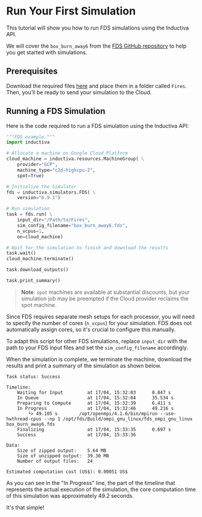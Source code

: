 # Run Your First Simulation
This tutorial will show you how to run FDS simulations using the Inductiva API. 

We will cover the `box_burn_away6` from the [FDS GitHub repository](https://github.com/firemodels/fds/tree/FDS-6.9.1) to help you get started with simulations.

## Prerequisites
Download the required files [here](https://github.com/firemodels/fds/tree/FDS-6.9.1/Verification/Fires) and place them in a folder called `Fires`. Then, you’ll be ready to send your simulation to the Cloud.

## Running a FDS Simulation
Here is the code required to run a FDS simulation using the Inductiva API:

```python
"""FDS example."""
import inductiva

# Allocate a machine on Google Cloud Platform
cloud_machine = inductiva.resources.MachineGroup( \
    provider="GCP",
    machine_type="c2d-highcpu-2",
    spot=True)

# Initialize the Simulator
fds = inductiva.simulators.FDS( \
    version="6.9.1")

# Run simulation
task = fds.run( \
    input_dir="/Path/to/Fires",
    sim_config_filename="box_burn_away6.fds",
    n_vcpus=1,
    on=cloud_machine)

# Wait for the simulation to finish and download the results
task.wait()
cloud_machine.terminate()

task.download_outputs()

task.print_summary()
```

> **Note**: `spot` machines are available at substantial discounts, but your simulation job may be preempted if
> the Cloud provider reclaims the spot machine.

Since FDS requires separate mesh setups for each processor, you will need to specify the number of cores (`n_vcpus`) for your simulation. FDS does not automatically assign cores, so it's crucial to configure this manually.

To adapt this script for other FDS simulations, replace `input_dir` with the
path to your FDS input files and set the `sim_config_filename` accordingly.

When the simulation is complete, we terminate the machine, download the results and print a summary of the simulation as shown below.

```
Task status: Success

Timeline:
	Waiting for Input         at 17/04, 15:32:03      0.847 s
	In Queue                  at 17/04, 15:32:04      35.534 s
	Preparing to Compute      at 17/04, 15:32:39      6.411 s
	In Progress               at 17/04, 15:32:46      49.216 s
		└> 49.105 s        /opt/openmpi/4.1.6/bin/mpirun --use-hwthread-cpus --np 1 /opt/fds/Build/ompi_gnu_linux/fds_ompi_gnu_linux box_burn_away6.fds
	Finalizing                at 17/04, 15:33:35      0.697 s
	Success                   at 17/04, 15:33:36      

Data:
	Size of zipped output:    5.64 MB
	Size of unzipped output:  39.30 MB
	Number of output files:   24

Estimated computation cost (US$): 0.00051 US$
```

As you can see in the "In Progress" line, the part of the timeline that represents the actual execution of the simulation, 
the core computation time of this simulation was approximately 49.2 seconds.

It's that simple!

